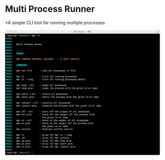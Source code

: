 # Multi Process Runner
*A simple CLI tool for running multiple processes

<img src="https://github.com/gabesoft/mpr/raw/master/assets/help.png" />

